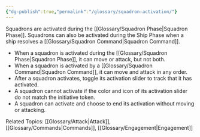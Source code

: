 ```yaml
---
{"dg-publish":true,"permalink":"/glossary/squadron-activation/"}
---
```


Squadrons are activated during the [[Glossary/Squadron Phase\|Squadron Phase]]. Squadrons can also be activated during the Ship Phase when a ship resolves a [[Glossary/Squadron Command\|Squadron Command]].

- When a squadron is activated during the [[Glossary/Squadron Phase\|Squadron Phase]], it can move or attack, but not both. 
- When a squadron is activated by a [[Glossary/Squadron Command\|Squadron Command]], it can move and attack in any order. 
- After a squadron activates, toggle its activation slider to track that it has activated. 
- A squadron cannot activate if the color and icon of its activation slider do not match the initiative token. 
- A squadron can activate and choose to end its activation without moving or attacking.

Related Topics: [[Glossary/Attack\|Attack]], [[Glossary/Commands\|Commands]], [[Glossary/Engagement\|Engagement]]